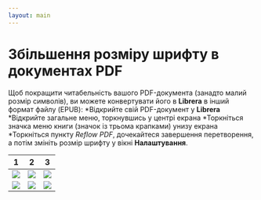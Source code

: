 ```yaml
---
layout: main
---
```


# Збільшення розміру шрифту в документах PDF

Щоб покращити читабельність вашого PDF-документа (занадто малий розмір символів), ви можете конвертувати його в **Librera** в інший формат файлу (EPUB):
*Відкрийте свій PDF-документ у **Librera**
*Відкрийте загальне меню, торкнувшись у центрі екрана
*Торкніться значка меню книги (значок із трьома крапками) унизу екрана
*Торкніться пункту _Reflow PDF_, дочекайтеся завершення перетворення, а потім змініть розмір шрифту у вікні **Налаштування**.

|1|2|3|
|-|-|-|
|![](1.png)|![](2.png)|![](3.png)|
|![](4.png)|![](5.png)|![](6.png)|


